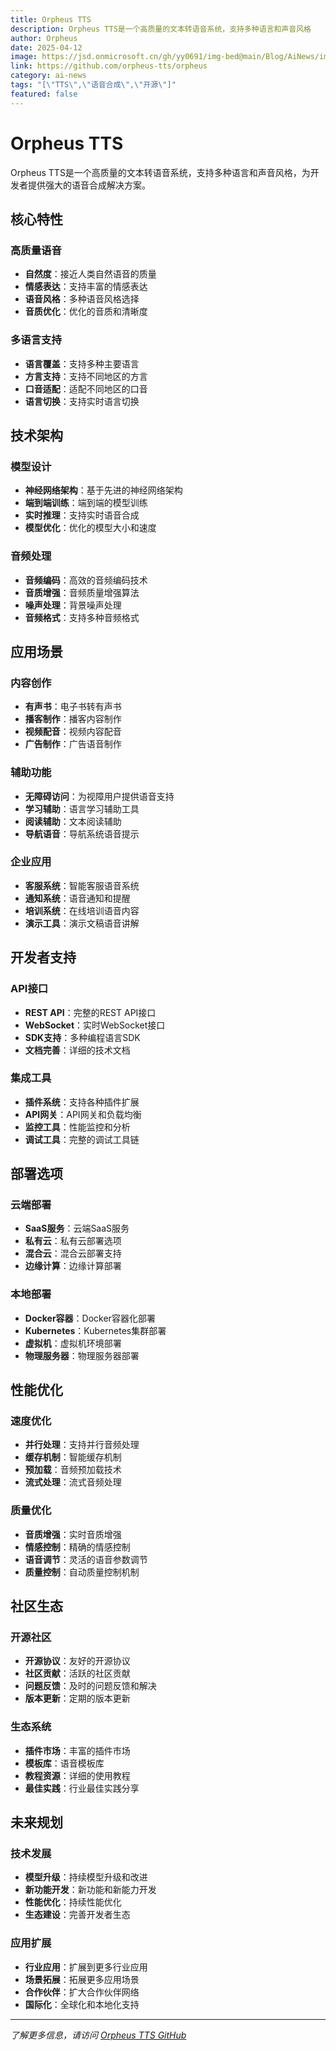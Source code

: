 ```yaml
---
title: Orpheus TTS
description: Orpheus TTS是一个高质量的文本转语音系统，支持多种语言和声音风格
author: Orpheus
date: 2025-04-12
image: https://jsd.onmicrosoft.cn/gh/yy0691/img-bed@main/Blog/AiNews/img_v3_02l8_46bba650-dd37-43d4-a2a7-c29cbf08388g.jpg
link: https://github.com/orpheus-tts/orpheus
category: ai-news
tags: "[\"TTS\",\"语音合成\",\"开源\"]"
featured: false
---
```





# Orpheus TTS

Orpheus TTS是一个高质量的文本转语音系统，支持多种语言和声音风格，为开发者提供强大的语音合成解决方案。

## 核心特性

### 高质量语音
- **自然度**：接近人类自然语音的质量
- **情感表达**：支持丰富的情感表达
- **语音风格**：多种语音风格选择
- **音质优化**：优化的音质和清晰度

### 多语言支持
- **语言覆盖**：支持多种主要语言
- **方言支持**：支持不同地区的方言
- **口音适配**：适配不同地区的口音
- **语言切换**：支持实时语言切换

## 技术架构

### 模型设计
- **神经网络架构**：基于先进的神经网络架构
- **端到端训练**：端到端的模型训练
- **实时推理**：支持实时语音合成
- **模型优化**：优化的模型大小和速度

### 音频处理
- **音频编码**：高效的音频编码技术
- **音质增强**：音频质量增强算法
- **噪声处理**：背景噪声处理
- **音频格式**：支持多种音频格式

## 应用场景

### 内容创作
- **有声书**：电子书转有声书
- **播客制作**：播客内容制作
- **视频配音**：视频内容配音
- **广告制作**：广告语音制作

### 辅助功能
- **无障碍访问**：为视障用户提供语音支持
- **学习辅助**：语言学习辅助工具
- **阅读辅助**：文本阅读辅助
- **导航语音**：导航系统语音提示

### 企业应用
- **客服系统**：智能客服语音系统
- **通知系统**：语音通知和提醒
- **培训系统**：在线培训语音内容
- **演示工具**：演示文稿语音讲解

## 开发者支持

### API接口
- **REST API**：完整的REST API接口
- **WebSocket**：实时WebSocket接口
- **SDK支持**：多种编程语言SDK
- **文档完善**：详细的技术文档

### 集成工具
- **插件系统**：支持各种插件扩展
- **API网关**：API网关和负载均衡
- **监控工具**：性能监控和分析
- **调试工具**：完整的调试工具链

## 部署选项

### 云端部署
- **SaaS服务**：云端SaaS服务
- **私有云**：私有云部署选项
- **混合云**：混合云部署支持
- **边缘计算**：边缘计算部署

### 本地部署
- **Docker容器**：Docker容器化部署
- **Kubernetes**：Kubernetes集群部署
- **虚拟机**：虚拟机环境部署
- **物理服务器**：物理服务器部署

## 性能优化

### 速度优化
- **并行处理**：支持并行音频处理
- **缓存机制**：智能缓存机制
- **预加载**：音频预加载技术
- **流式处理**：流式音频处理

### 质量优化
- **音质增强**：实时音质增强
- **情感控制**：精确的情感控制
- **语音调节**：灵活的语音参数调节
- **质量控制**：自动质量控制机制

## 社区生态

### 开源社区
- **开源协议**：友好的开源协议
- **社区贡献**：活跃的社区贡献
- **问题反馈**：及时的问题反馈和解决
- **版本更新**：定期的版本更新

### 生态系统
- **插件市场**：丰富的插件市场
- **模板库**：语音模板库
- **教程资源**：详细的使用教程
- **最佳实践**：行业最佳实践分享

## 未来规划

### 技术发展
- **模型升级**：持续模型升级和改进
- **新功能开发**：新功能和新能力开发
- **性能优化**：持续性能优化
- **生态建设**：完善开发者生态

### 应用扩展
- **行业应用**：扩展到更多行业应用
- **场景拓展**：拓展更多应用场景
- **合作伙伴**：扩大合作伙伴网络
- **国际化**：全球化和本地化支持

---

*了解更多信息，请访问 [Orpheus TTS GitHub](https://github.com/orpheus-tts/orpheus)*